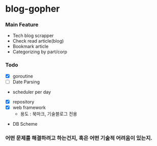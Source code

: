 # blog-gopher

### Main Feature
- Tech blog scrapper
- Check read article(blog)
- Bookmark article
- Categorizing by part/corp

### Todo 
- [X] goroutine
- [ ] Date Parsing
- scheduler per day 
- [X] repository
- [X] web framework
  - 용도 : 북마크, 기술블로그 전용
- DB Scheme

### 어떤 문제를 해결하려고 하는건지, 혹은 어떤 기술적 어려움이 있는지. 
